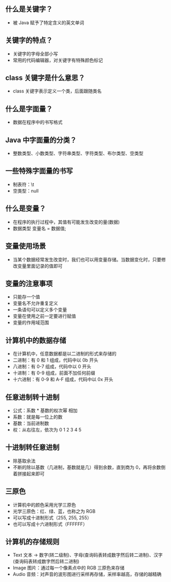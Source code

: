 ## 什么是关键字？
* 被 Java 赋予了特定含义的英文单词

## 关键字的特点？
* 关键字的字母全部小写
* 常用的代码编辑器，对关键字有特殊颜色标记

## class 关键字是什么意思？
* class 关键字表示定义一个类，后面跟随类名

## 什么是字面量？
* 数据在程序中的书写格式

## Java 中字面量的分类？
* 整数类型、小数类型、字符串类型、字符类型、布尔类型、空类型

## 一些特殊字面量的书写
* 制表符：\t
* 空类型：null

## 什么是变量？
* 在程序的执行过程中，其值有可能发生改变的量(数据)
* 数据类型 变量名 = 数据值;

## 变量使用场景
* 当某个数据经常发生改变时，我们也可以用变量存储。当数据变化时，只要修改变量里面记录的值即可

## 变量的注意事项
* 只能存一个值
* 变量名不允许重复定义
* 一条语句可以定义多个变量
* 变量在使用之前一定要进行赋值
* 变量的作用域范围

## 计算机中的数据存储
* 在计算机中，任意数据都是以二进制的形式来存储的
* 二进制：有 0 和 1 组成，代码中以 0b 开头
* 八进制：有 0-7 组成，代码中以 0 开头
* 十进制：有 0-9 组成，前面不加任何前缀
* 十六进制：有 0-9 和 A-F 组成，代码中以 0x 开头

## 任意进制转十进制
* 公式：系数 * 基数的权次幂 相加
* 系数：就是每一位上的数
* 基数：当前进制数
* 权：从右往左，依次为 0 1 2 3 4 5

## 十进制转任意进制
* 除基取余法
* 不断的除以基数（几进制，基数就是几）得到余数，直到商为 0，再将余数倒着拼接起来即可

## 三原色
* 计算机中的颜色采用光学三原色
* 光学三原色：红、绿、蓝，也称之为 RGB
* 可以写成十进制形式（255, 255, 255）
* 也可以写成十六进制形式（FFFFFF）

## 计算机的存储规则
* Text 文本 -> 数字(转二级制)、字母(查询码表转成数字然后转二进制)、汉字(查询码表转成数字然后转二进制)
* Image 图片：通过每一个像素点中的 RGB 三原色来存储
* Audio 音频：对声音的波形图进行采样再存储，采样率越高，存储的越精确
